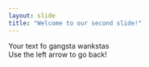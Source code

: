 ```yaml
---
layout: slide
title: "Welcome to our second slide!"
---
```

Your text fo gangsta wankstas   
Use the left arrow to go back!
